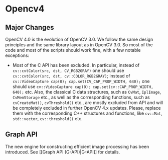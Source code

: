 Opencv4
=======

Major Changes
-------------

OpenCV 4.0 is the evolution of OpenCV 3.0. We follow the same design principles and the same library layout as in OpenCV 3.0. So most of the code and most of the scripts should work fine, with a few notable exceptions:

 * Most of the C API has been excluded. In particular, instead of `cv::cvtColor(src, dst, CV_RGB2GRAY)` one should use `cv::cvtColor(src, dst, cv::COLOR_RGB2GRAY)`; instead of `cv::VideoCapture cap(0); cap.set(CV_CAP_PROP_WIDTH, 640);` one should use `cv::VideoCapture cap(0); cap.set(cv::CAP_PROP_WIDTH, 640);` etc. Also, the classical C data structures, such as `CvMat`, `IplImage`, `CvMemStorage` etc., as well as the corresponding functions, such as `cvCreateMat()`, `cvThreshold()` etc., are mostly excluded from API and will be completely excluded in further OpenCV 4.x updates. Please, replace them with the corresponding C++ structures and functions, like `cv::Mat`, `std::vector`, `cv::threshold()` etc.

Graph API
---------

The new engine for constructing efficient image processing has been introduced. See [[Graph API (G-API)|G-API]] for details.
